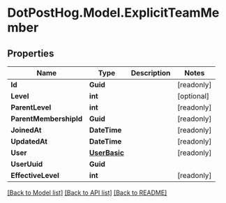 # DotPostHog.Model.ExplicitTeamMember

## Properties

Name | Type | Description | Notes
------------ | ------------- | ------------- | -------------
**Id** | **Guid** |  | [readonly] 
**Level** | **int** |  | [optional] 
**ParentLevel** | **int** |  | [readonly] 
**ParentMembershipId** | **Guid** |  | [readonly] 
**JoinedAt** | **DateTime** |  | [readonly] 
**UpdatedAt** | **DateTime** |  | [readonly] 
**User** | [**UserBasic**](UserBasic.md) |  | [readonly] 
**UserUuid** | **Guid** |  | 
**EffectiveLevel** | **int** |  | [readonly] 

[[Back to Model list]](../README.md#documentation-for-models) [[Back to API list]](../README.md#documentation-for-api-endpoints) [[Back to README]](../README.md)

